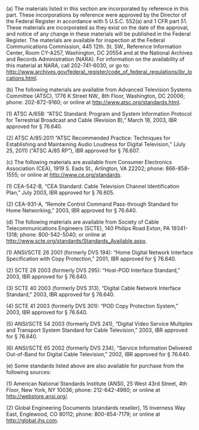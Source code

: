 (a) The materials listed in this section are incorporated by reference in this part. These incorporations by reference were approved by the Director of the Federal Register in accordance with 5 U.S.C. 552(a) and 1 CFR part 51. These materials are incorporated as they exist on the date of the approval, and notice of any change in these materials will be published in the Federal Register. The materials are available for inspection at the Federal Communications Commission, 445 12th. St. SW., Reference Information Center, Room CY-A257, Washington, DC 20554 and at the National Archives and Records Administration (NARA). For information on the availability of this material at NARA, call 202-741-6030, or go to: http://www.archives.gov/federal_register/code_of_federal_regulations/ibr_locations.html.
                    

(b) The following materials are available from Advanced Television Systems Committee (ATSC), 1776 K Street NW., 8th Floor, Washington, DC 20006; phone: 202-872-9160; or online at http://www.atsc.org/standards.html.
                    

(1) ATSC A/65B: “ATSC Standard: Program and System Information Protocol for Terrestrial Broadcast and Cable (Revision B),” March 18, 2003, IBR approved for § 76.640.

(2) ATSC A/85:2011 “ATSC Recommended Practice: Techniques for Establishing and Maintaining Audio Loudness for Digital Television,” (July 25, 2011) (“ATSC A/85 RP”), IBR approved for § 76.607.

(c) The following materials are available from Consumer Electronics Association (CEA), 1919 S. Eads St., Arlington, VA 22202; phone: 866-858-1555; or online at http://www.ce.org/standards.
                    

(1) CEA-542-B, “CEA Standard: Cable Television Channel Identification Plan,” July 2003, IBR approved for § 76.605.

(2) CEA-931-A, “Remote Control Command Pass-through Standard for Home Networking,” 2003, IBR approved for § 76.640.

(d) The following materials are available from Society of Cable Telecommunications Engineers (SCTE), 140 Philips Road Exton, PA 19341-1318; phone: 800-542-5040; or online at http://www.scte.org/standards/Standards_Available.aspx.
                    

(1) ANSI/SCTE 26 2001 (formerly DVS 194): “Home Digital Network Interface Specification with Copy Protection,” 2001, IBR approved for § 76.640.
                    

(2) SCTE 28 2003 (formerly DVS 295): “Host-POD Interface Standard,” 2003, IBR approved for § 76.640.

(3) SCTE 40 2003 (formerly DVS 313), “Digital Cable Network Interface Standard,” 2003, IBR approved for § 76.640.

(4) SCTE 41 2003 (formerly DVS 301): “POD Copy Protection System,” 2003, IBR approved for § 76.640.

(5) ANSI/SCTE 54 2003 (formerly DVS 241), “Digital Video Service Multiplex and Transport System Standard for Cable Television,” 2003, IBR approved for § 76.640.

(6) ANSI/SCTE 65 2002 (formerly DVS 234), “Service Information Delivered Out-of-Band for Digital Cable Television,” 2002, IBR approved for § 76.640.

(e) Some standards listed above are also available for purchase from the following sources:

(1) American National Standards Institute (ANSI), 25 West 43rd Street, 4th Floor, New York, NY 10036; phone: 212-642-4980; or online at http://webstore.ansi.org/.
                    

(2) Global Engineering Documents (standards reseller), 15 Inverness Way East, Englewood, CO 80112; phone: 800-854-7179; or online at http://global.ihs.com.
                    

